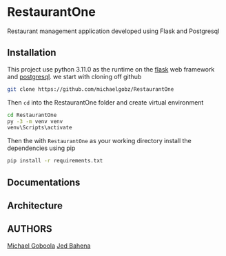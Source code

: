 # RestaurantOne
Restaurant management application developed using Flask and Postgresql

## Installation
This project use python 3.11.0 as the runtime on the [flask](https://flask.palletsprojects.com/en/2.2.x/) web framework and [postgresql](https://www.postgresql.org/docs/). we start with cloning off github

```bash
git clone https://github.com/michaelgobz/RestaurantOne
```
Then ```cd``` into the RestaurantOne folder and create virtual environment

```bash
cd RestaurantOne
py -3 -m venv venv
venv\Scripts\activate
```
Then the with ```RestaurantOne``` as your working directory 
install the dependencies using pip

```bash
pip install -r requirements.txt
```

## Documentations

## Architecture

## AUTHORS
[Michael Goboola](https://github.com/michaelgobz/)
[Jed Bahena](https://github.com/Jed-hub)
